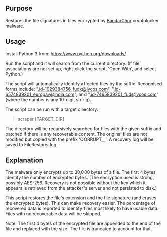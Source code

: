 Purpose
-------

Restores the file signatures in files encrypted by [BandarChor](https://www.f-secure.com/weblog/archives/00002795.html) cryptolocker malware.


Usage
-----

Install Python 3 from: https://www.python.org/downloads/

Run the script and it will search from the current directory. (If file associations are not set up, right-click the script, 'Open With', and select Python.)

The script will automatically identify affected files by the suffix. Recognised forms include: ".id-1029384756_fudx@lycos.com", ".id-6574839201_europay@india.com", and ".id-7465839201_fud@lycos.com" (where the number is any 10-digit string).

The script can be run with a target directory:

> scraper [TARGET_DIR]


The directory will be recursively searched for files with the given suffix and patched if there is any recoverable content. The original files are not modified but copied with the prefix 'CORRUPT__'. A recovery log will be saved to FileRestorer.log.


Explanation
-----------

The malware only encrypts up to 30,000 bytes of a file. The first 4 bytes identify the number of encrypted bytes. (The encryption used is strong, possibly AES-256. Recovery is not possible without the key which it appears is retrieved from the attacker's server and not persisted to disk.)

This script restores the file's extension and the file signature (and erases the encrypted bytes). This can make recovery easier. The percentage of recovered data is reported to identify files most likely to have usable data. Files with no recoverable data will be skipped.

Note: The first 4 bytes of the encrypted file are appended to the end of the file and replaced with the size. The file is truncated to account for that.
